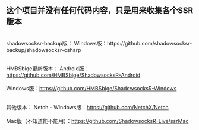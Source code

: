 <h2>这个项目并没有任何代码内容，只是用来收集各个SSR版本</h2><br>
shadowsocksr-backup版：
Windows版：https://github.com/shadowsocksr-backup/shadowsocksr-csharp<br><br>

HMBSbige更新版本：
Android版：https://github.com/HMBSbige/ShadowsocksR-Android<br><br>
Windows版：https://github.com/HMBSbige/ShadowsocksR-Windows<br><br>

其他版本：
Netch - Windows版：https://github.com/NetchX/Netch<br><br>
Mac版（不知道能不能用）：https://github.com/ShadowsocksR-Live/ssrMac<br><br>

